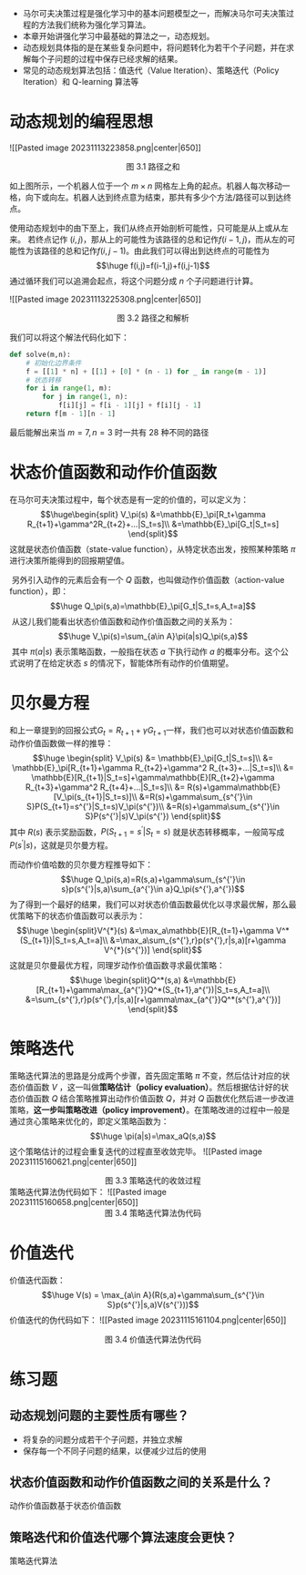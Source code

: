 - 马尔可夫决策过程是强化学习中的基本问题模型之一，而解决马尔可夫决策过程的方法我们统称为强化学习算法。
- 本章开始讲强化学习中最基础的算法之一，动态规划。
- 动态规划具体指的是在某些复杂问题中，将问题转化为若干个子问题，并在求解每个子问题的过程中保存已经求解的结果。
- 常见的动态规划算法包括：值迭代（Value Iteration）、策略迭代（Policy Iteration）和 Q-learning 算法等

# 动态规划的编程思想
![[Pasted image 20231113223858.png|center|650]]
<center>图 3.1 路径之和</center>

如上图所示，一个机器人位于一个 $m\times n$ 网格左上角的起点。机器人每次移动一格，向下或向左。机器人达到终点意为结束，那共有多少个方法/路径可以到达终点。

使用动态规划中的由下至上，我们从终点开始剖析可能性，只可能是从上或从左来。
若终点记作 $(i,j)$，那从上的可能性为该路径的总和记作$f(i-1,j)$，而从左的可能性为该路径的总和记作$f(i,j-1)$。由此我们可以得出到达终点的可能性为$$\huge f(i,j)=f(i-1,j)+f(i,j-1)$$
通过循环我们可以追溯会起点，将这个问题分成 $n$ 个子问题进行计算。

![[Pasted image 20231113225308.png|center|650]]
<center>图 3.2 路径之和解析</center>

我们可以将这个解法代码化如下：
```python
def solve(m,n):
    # 初始化边界条件
    f = [[1] * n] + [[1] + [0] * (n - 1) for _ in range(m - 1)] 
    # 状态转移
    for i in range(1, m):
        for j in range(1, n):
            f[i][j] = f[i - 1][j] + f[i][j - 1]
    return f[m - 1][n - 1]
```
最后能解出来当 $m=7,n=3$ 时一共有 $28$ 种不同的路径

# 状态价值函数和动作价值函数
在马尔可夫决策过程中，每个状态是有一定的价值的，可以定义为：$$\huge\begin{split} V_\pi(s)
&=\mathbb{E}_\pi[R_t+\gamma R_{t+1}+\gamma^2R_{t+2}+...|S_t=s]\\
&=\mathbb{E}_\pi[G_t|S_t=s]
\end{split}$$这就是状态价值函数（state-value function），从特定状态出发，按照某种策略 $\pi$ 进行决策所能得到的回报期望值。

  
 另外引入动作的元素后会有一个 $Q$ 函数，也叫做动作价值函数（action-value function），即：$$\huge Q_\pi(s,a)=\mathbb{E}_\pi[G_t|S_t=s,A_t=a]$$
 从这儿我们能看出状态价值函数和动作价值函数之间的关系为：$$\huge V_\pi(s)=\sum_{a\in A}\pi(a|s)Q_\pi(s,a)$$
 其中 $\pi(a|s)$ 表示策略函数，一般指在状态 $a$ 下执行动作 $a$ 的概率分布。这个公式说明了在给定状态 $s$ 的情况下，智能体所有动作的价值期望。
 
# 贝尔曼方程
和上一章提到的回报公式$G_t=R_{t+1}+\gamma G_{t+1}$一样，我们也可以对状态价值函数和动作价值函数做一样的推导：$$\huge 
\begin{split} V_\pi(s)
&= \mathbb{E}_\pi[G_t|S_t=s]\\
&= \mathbb{E}_\pi[R_{t+1}+\gamma R_{t+2}+\gamma^2 R_{t+3}+...|S_t=s]\\
&= \mathbb{E}[R_{t+1}|S_t=s]+\gamma\mathbb{E}[R_{t+2}+\gamma R_{t+3}+\gamma^2 R_{t+4}+...|S_t=s]\\
&= R(s)+\gamma\mathbb{E}[V_\pi(s_{t+1}|S_t=s)]\\
&=R(s)+\gamma\sum_{s^{'}\in S}P(S_{t+1}=s^{'}|S_t=s)V_\pi(s^{'})\\
&=R(s)+\gamma\sum_{s^{'}\in S}P(s^{'}|s)V_\pi(s^{'})
\end{split}$$
其中 $R(s)$ 表示奖励函数，$P(S_{t+1}=s^{'}|S_t=s)$ 就是状态转移概率，一般简写成 $P(s^{'}|s)$，这就是贝尔曼方程。

而动作价值哈数的贝尔曼方程推导如下：$$\huge Q_\pi(s,a)=R(s,a)+\gamma\sum_{s^{'}\in s}p(s^{'}|s,a)\sum_{a^{'}\in a}Q_\pi(s^{'},a^{'})$$
为了得到一个最好的结果，我们可以对状态价值函数最优化以寻求最优解，那么最优策略下的状态价值函数可以表示为：$$\huge \begin{split}V^{*}(s)
&=\max_a\mathbb{E}[R_{t=1}+\gamma V^*(S_{t+1})|S_t=s,A_t=a]\\
&=\max_a\sum_{s^{'},r}p(s^{'},r|s,a)[r+\gamma V^{*}(s^{'})]
\end{split}$$
这就是贝尔曼最优方程，同理岁动作价值函数寻求最优策略：$$\huge \begin{split}Q^*(s,a)
&=\mathbb{E}[R_{t+1}+\gamma\max_{a^{'}}Q^*(S_{t+1},a^{'})|S_t=s,A_t=a]\\
&=\sum_{s^{'},r}p(s^{'},r|s,a)[r+\gamma\max_{a^{'}}Q^*(s^{'},a^{'})]
\end{split}$$

# 策略迭代
策略迭代算法的思路是分成两个步骤，首先固定策略 $\pi$ 不变，然后估计对应的状态价值函数 $V$ ，这一叫做**策略估计（policy evaluation）**。然后根据估计好的状态价值函数 $Q$ 结合策略推算出动作价值函数 $Q$，并对 $Q$ 函数优化然后进一步改进策略，**这一步叫策略改进（policy improvement）**。在策略改进的过程中一般是通过贪心策略来优化的，即定义策略函数为：$$\huge \pi(a|s)=\max_aQ(s,a)$$
这个策略估计的过程会重复迭代的过程直至收敛完毕。
![[Pasted image 20231115160621.png|center|650]]
<center>图 3.3 策略迭代的收敛过程</center>
策略迭代算法伪代码如下：
![[Pasted image 20231115160658.png|center|650]]
<center>图 3.4 策略迭代算法伪代码</center>

# 价值迭代
价值迭代函数：$$\huge V(s) = \max_{a\in A}(R(s,a)+\gamma\sum_{s^{'}\in S}p(s^{'}|s,a)V(s^{'}))$$价值迭代的伪代码如下：
![[Pasted image 20231115161104.png|center|650]]
<center>图 3.4 价值迭代算法伪代码</center>

# 练习题
## 动态规划问题的主要性质有哪些？
- 将复杂的问题分成若干个子问题，并独立求解
- 保存每一个不同子问题的结果，以便减少过后的使用

## 状态价值函数和动作价值函数之间的关系是什么？
动作价值函数基于状态价值函数

## 策略迭代和价值迭代哪个算法速度会更快？
策略迭代算法
